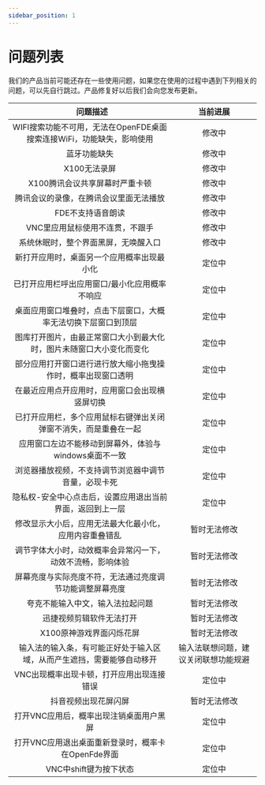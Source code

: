 ```yaml
---
sidebar_position: 1
---
```


# 问题列表

我们的产品当前可能还存在一些使用问题，如果您在使用的过程中遇到下列相关的问题，可以先自行跳过。产品修复好以后我们会向您发布更新。

|   问题描述 | 当前进展 | 
| :----: | :----: | 
WIFI搜索功能不可用，无法在OpenFDE桌面搜索连接WiFi，功能缺失，影响使用|修改中
蓝牙功能缺失|修改中
X100无法录屏|修改中
X100腾讯会议共享屏幕时严重卡顿|修改中
腾讯会议的录像，在腾讯会议里面无法播放|修改中
FDE不支持语音朗读|修改中
VNC里应用鼠标使用不连贯，不跟手|修改中	
系统休眠时，整个界面黑屏，无唤醒入口|修改中			
新打开应用时，桌面另一个应用概率出现最小化|定位中		
已打开应用栏呼出应用窗口/最小化应用概率不响应|定位中		
桌面应用窗口堆叠时，点击下层窗口，大概率无法切换下层窗口到顶层|定位中		
图库打开图片，由最正常窗口大小到最大化时，图片未随窗口大小变化而变化|定位中	
部分应用打开窗口进行进行放大缩小拖曳操作时，概率出现窗口透明|定位中	
在最近应用点开应用时，应用窗口会出现横竖屏切换|定位中	
已打开应用栏，多个应用鼠标右键弹出关闭弹窗不消失，而是重叠在一起|定位中	
应用窗口左边不能移动到屏幕外，体验与windows桌面不一致|定位中		
浏览器播放视频，不支持调节浏览器中调节音量，必现卡死|定位中
隐私权-安全中心点击后，设置应用退出当前界面，返回到上一层|定位中			
修改显示大小后，应用无法最大化最小化，应用内容重叠错乱|暂时无法修改
调节字体大小时，动效概率会异常闪一下，动效不流畅，影响体验|暂时无法修改	
屏幕亮度与实际亮度不符，无法通过亮度调节功能调整屏幕亮度|暂时无法修改			
夸克不能输入中文，输入法拉起问题|暂时无法修改
迅捷视频剪辑软件无法打开|暂时无法修改
X100原神游戏界面闪烁花屏|暂时无法修改
输入法的输入条，有可能正好处于输入区域，从而产生遮挡，需要能够自动移开|输入法联想问题，建议关闭联想功能规避	
VNC出现概率出现卡顿，打开应用出现连接错误|定位中
抖音视频出现花屏闪屏|暂时无法修改
打开VNC应用后，概率出现注销桌面用户黑屏|定位中
打开VNC应用退出桌面重新登录时，概率卡在OpenFde界面|定位中
VNC中shift键为按下状态|定位中